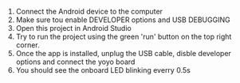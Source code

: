 1. Connect the Android device to the computer
2. Make sure tou enable DEVELOPER options and USB DEBUGGING
3. Open this project in Android Studio
4. Try to run the project using the green 'run' button on the top right corner. 
5. Once the app is installed, unplug the USB cable, disble developer options and connect the yoyo board
6. You should see the onboard LED blinking everry 0.5s
